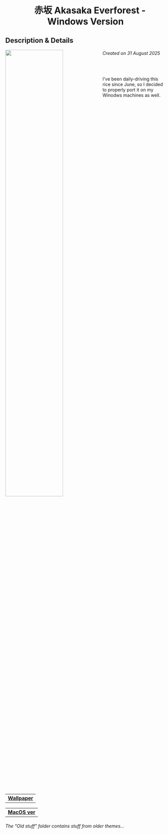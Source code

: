 <h1 align="center">　赤坂 Akasaka Everforest - Windows Version </h1>
<h2> Description & Details</h2>  
<img width="60%" align="left" src="https://github.com/user-attachments/assets/44aa74a7-c41e-447e-b6ec-ecaa2fd6138a">

<h6><i>Created on 31 August 2025</i></h6><br>
<p> 
  I've been daily-driving this rice since June, so I decided to properly port it on my Winodws machines as well.
  <br>
  
  <table><tr><td>
        <a href="https://github.com/Haruno19/dotfiles/blob/main/Wallpapers/akasaka1.png"> <b>Wallpaper</b> </a>
  </td></tr></table>
  <table><tr><td>
        <a href="https://github.com/Haruno19/dotfiles/tree/main/MacOS/Akasaka%20Everforest"> <b>MacOS ver</b> </a>
  </td></tr></table>
</p>
<h6><i>The "Old stuff" folder contains stuff from older themes...</i></h6>

